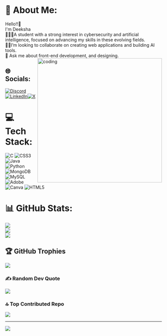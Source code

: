 
# 💫 About Me:
Hello!!👋 <br>I'm Deeksha <br>👩🏻‍💻A student with a strong interest in cybersecurity and artificial intelligence, focused on advancing my skills in these evolving fields.<br>🤝🏻I’m looking to collaborate on creating web applications and building AI tools.<br>💬 Ask me about  front-end development, and designing.
<img align="right" alt="coding" width="400" src="https://user-images.githubusercontent.com/74038190/236119160-976a0405-caa7-470c-9356-16d43402ea0a.gif">

## 🌐 Socials:
[![Discord](https://img.shields.io/badge/Discord-%237289DA.svg?logo=discord&logoColor=white)](https://discord.gg/deeksha_80068) [![LinkedIn](https://img.shields.io/badge/LinkedIn-%230077B5.svg?logo=linkedin&logoColor=white)](https://www.linkedin.com/in/deeksha-r-g-6237b6280/)[![X](https://img.shields.io/badge/X-black.svg?logo=X&logoColor=white)](https://x.com/@deeksharng) 

# 💻 Tech Stack:
![C](https://img.shields.io/badge/c-%2300599C.svg?style=for-the-badge&logo=c&logoColor=white) ![CSS3](https://img.shields.io/badge/css3-%231572B6.svg?style=for-the-badge&logo=css3&logoColor=white) ![Java](https://img.shields.io/badge/java-%23ED8B00.svg?style=for-the-badge&logo=openjdk&logoColor=white) ![Python](https://img.shields.io/badge/python-3670A0?style=for-the-badge&logo=python&logoColor=ffdd54)![MongoDB](https://img.shields.io/badge/MongoDB-%234ea94b.svg?style=for-the-badge&logo=mongodb&logoColor=white) ![MySQL](https://img.shields.io/badge/mysql-4479A1.svg?style=for-the-badge&logo=mysql&logoColor=white) ![Adobe](https://img.shields.io/badge/adobe-%23FF0000.svg?style=for-the-badge&logo=adobe&logoColor=white) ![Canva](https://img.shields.io/badge/Canva-%2300C4CC.svg?style=for-the-badge&logo=Canva&logoColor=white) ![HTML5](https://img.shields.io/badge/html5-%23E34F26.svg?style=for-the-badge&logo=html5&logoColor=white)
# 📊 GitHub Stats:
![](https://github-readme-stats.vercel.app/api?username=Deeksha1054&theme=dark&hide_border=false&include_all_commits=false&count_private=false)<br/>
![](https://github-readme-streak-stats.herokuapp.com/?user=Deeksha1054&theme=dark&hide_border=false)<br/>
![](https://github-readme-stats.vercel.app/api/top-langs/?username=Deeksha1054&theme=dark&hide_border=false&include_all_commits=false&count_private=false&layout=compact)

## 🏆 GitHub Trophies
![](https://github-profile-trophy.vercel.app/?username=Deeksha1054&theme=radical&no-frame=false&no-bg=true&margin-w=4)

### ✍️ Random Dev Quote
![](https://quotes-github-readme.vercel.app/api?type=horizontal&theme=radical)

### 🔝 Top Contributed Repo
![](https://github-contributor-stats.vercel.app/api?username=Deeksha1054&limit=5&theme=dark&combine_all_yearly_contributions=true)

---
[![](https://visitcount.itsvg.in/api?id=Deeksha1054&icon=0&color=0)](https://visitcount.itsvg.in)

<!-- Proudly created with GPRM ( https://gprm.itsvg.in ) -->
